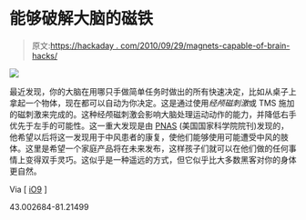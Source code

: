 # 能够破解大脑的磁铁

> 原文:[https://hackaday . com/2010/09/29/magnets-capable-of-brain-hacks/](https://hackaday.com/2010/09/29/magnets-capable-of-brain-hacks/)

![](../Images/c262d883bbe15a857132b67a2d34fd2d.png)

最近发现，你的大脑在用哪只手做简单任务时做出的所有快速决定，比如从桌子上拿起一个物体，现在都可以自动为你决定。这是通过使用*经颅磁刺激*或 TMS 施加的磁刺激来完成的。这种经颅磁刺激会影响大脑处理运动动作的能力，并降低右手优先于左手的可能性。这一重大发现是由 [PNAS](http://bit.ly/PNASBrainHax) (美国国家科学院院刊)发现的，他希望以后将这一发现用于中风患者的康复，使他们能够使用可能遭受中风的肢体。这里是希望一个家庭产品将在未来发布，这样孩子们就可以在他们做的任何事情上变得双手灵巧。这似乎是一种遥远的方式，但它似乎比大多数黑客对你的身体更自然。

Via [ [iO9](http://bit.ly/iO9BrainHax) ]

43.002684-81.21499